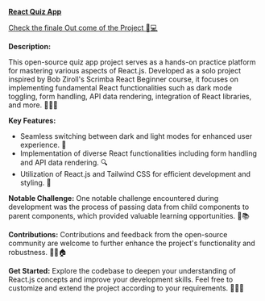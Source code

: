 **<u>React Quiz App</u>**

[Check the finale Out come of the Project 🚀💻](https://quizbyhiran.netlify.app/)

**Description:**

This open-source quiz app project serves as a hands-on practice platform for mastering various aspects of React.js. Developed as a solo project inspired by Bob Ziroll's Scrimba React Beginner course, it focuses on implementing fundamental React functionalities such as dark mode toggling, form handling, API data rendering, integration of React libraries, and more. 🔧👩‍💻

**Key Features:**
- Seamless switching between dark and light modes for enhanced user experience. 🌙
- Implementation of diverse React functionalities including form handling and API data rendering. 🔍
- Utilization of React.js and Tailwind CSS for efficient development and styling. 🌼

**Notable Challenge:**
  One notable challenge encountered during development was the process of passing data from child components to parent components, which provided valuable learning opportunities. 🌈📚

**Contributions:**
  Contributions and feedback from the open-source community are welcome to further enhance the project's functionality and robustness. 👋🏼🏠

**Get Started:**
  Explore the codebase to deepen your understanding of React.js concepts and improve your development skills. Feel free to customize and extend the project according to your requirements. 👨‍💻🌱
